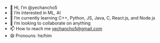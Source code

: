 - 👋 Hi, I’m @yechancho5
- 👀 I’m interested in ML, AI
- 🌱 I’m currently learning C++, Python, JS, Java, C, React.js, and Node.js
- 💞️ I’m looking to collaborate on anything
- 📫 How to reach me yechancho5@gmail.com
- 😄 Pronouns: he/him

<!---
yechancho5/yechancho5 is a ✨ special ✨ repository because its `README.md` (this file) appears on your GitHub profile.
You can click the Preview link to take a look at your changes.
--->
